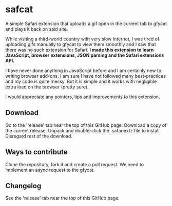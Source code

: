 safcat
=============
A simple Safari extension that uploads a gif open in the current tab to gfycat and plays it back on said site.

While visiting a third-world country with very slow Internet, I was tired of uploading gifs manually to gfycat to view them smoothly and I saw that there was no such extension for Safari. **I made this extension to learn JavaScript, browser extensions, JSON parsing and the Safari extensions API.**

I have never done anything in JavaScript before and I am certainly new to writing browser add-ons. I am sure I have not followed many best-practices and my code is quite messy. But it is simple and it works with negligible extra load on the browser (pretty sure).

I would appreciate any pointers, tips and improvements to this extension.

Download
--------
Go to the 'release' tab near the top of this GitHub page. Download a copy of the current release. Unpack and double-click the .safariextz file to install. Disregard rest of the download.

Ways to contribute
------------------
Clone the repository, fork it and create a pull request.
We need to implement an async request to the gfycat.

Changelog
---------
See the 'release' tab near the top of this GitHub page.